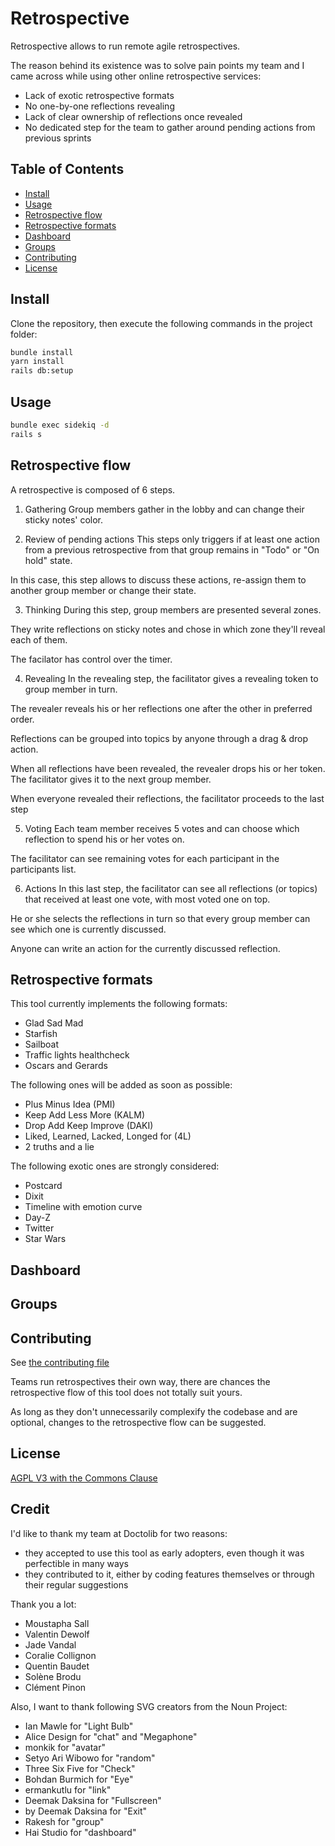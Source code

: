 # Retrospective

Retrospective allows to run remote agile retrospectives.

The reason behind its existence was to solve pain points my team and I came across while using other online retrospective services:

* Lack of exotic retrospective formats
* No one-by-one reflections revealing
* Lack of clear ownership of reflections once revealed
* No dedicated step for the team to gather around pending actions from previous sprints

## Table of Contents

- [Install](#install)
- [Usage](#usage)
- [Retrospective flow](#retrospective_flow)
- [Retrospective formats](#retrospective_formats)
- [Dashboard](#dashboard)
- [Groups](#groups)
- [Contributing](#contributing)
- [License](#license)

## Install

Clone the repository, then execute the following commands in the project folder:
```sh
bundle install
yarn install
rails db:setup
```

## Usage

```sh
bundle exec sidekiq -d
rails s
```

## Retrospective flow

A retrospective is composed of 6 steps.

1. Gathering
Group members gather in the lobby and can change their sticky notes' color.

2. Review of pending actions
This steps only triggers if at least one action from a previous retrospective from that group remains in "Todo" or "On hold" state.

In this case, this step allows to discuss these actions, re-assign them to another group member or change their state.

3. Thinking
During this step, group members are presented several zones.

They write reflections on sticky notes and chose in which zone they'll reveal each of them.

The facilator has control over the timer.

4. Revealing
In the revealing step, the facilitator gives a revealing token to group member in turn.

The revealer reveals his or her reflections one after the other in preferred order.

Reflections can be grouped into topics by anyone through a drag & drop action.

When all reflections have been revealed, the revealer drops his or her token. The facilitator gives it to the next group member.

When everyone revealed their reflections, the facilitator proceeds to the last step

5. Voting
Each team member receives 5 votes and can choose which reflection to spend his or her votes on.

The facilitator can see remaining votes for each participant in the participants list.

6. Actions
In this last step, the facilitator can see all reflections (or topics) that received at least one vote, with most voted one on top.

He or she selects the reflections in turn so that every group member can see which one is currently discussed.

Anyone can write an action for the currently discussed reflection.

## Retrospective formats

This tool currently implements the following formats:
* Glad Sad Mad
* Starfish
* Sailboat
* Traffic lights healthcheck
* Oscars and Gerards

The following ones will be added as soon as possible:
* Plus Minus Idea (PMI)
* Keep Add Less More (KALM)
* Drop Add Keep Improve (DAKI)
* Liked, Learned, Lacked, Longed for (4L)
* 2 truths and a lie

The following exotic ones are strongly considered:
* Postcard
* Dixit
* Timeline with emotion curve
* Day-Z
* Twitter
* Star Wars

## Dashboard

## Groups

## Contributing

See [the contributing file](CONTRIBUTING.md)

Teams run retrospectives their own way, there are chances the retrospective flow of this tool does not totally suit yours.

As long as they don't unnecessarily complexify the codebase and are optional, changes to the retrospective flow can be suggested.

## License

[AGPL V3 with the Commons Clause](LICENSE.txt)

## Credit

I'd like to thank my team at Doctolib for two reasons:
* they accepted to use this tool as early adopters, even though it was perfectible in many ways
* they contributed to it, either by coding features themselves or through their regular suggestions

Thank you a lot:
- Moustapha Sall
- Valentin Dewolf
- Jade Vandal
- Coralie Collignon
- Quentin Baudet
- Solène Brodu
- Clément Pinon

Also, I want to thank following SVG creators from the Noun Project:
- Ian Mawle for "Light Bulb"
- Alice Design for "chat" and "Megaphone"
- monkik for "avatar"
- Setyo Ari Wibowo for "random"
- Three Six Five for "Check"
- Bohdan Burmich for "Eye"
- ermankutlu for "link"
- Deemak Daksina for "Fullscreen"
- by Deemak Daksina for "Exit"
- Rakesh for "group"
- Hai Studio for "dashboard"
